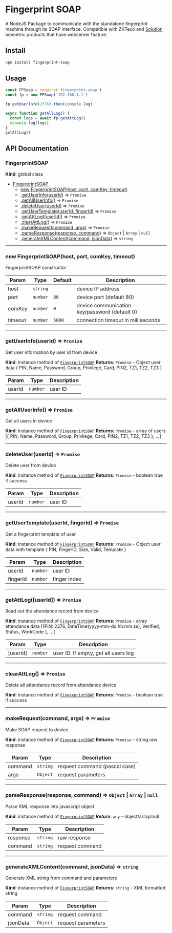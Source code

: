 # Fingerprint SOAP

A NodeJS Package to communicate with the standalone fingerprint machine through its SOAP interface. Compatible with ZKTeco and [Solution](https://solution.co.id/) biometric products that have webserver feature.

## Install

```sh
npm install fingerprint-soap
```

## Usage

```js
const FPSoap = require('fingerprint-soap')
const fp = new FPSoap('192.168.1.1')

fp.getUserInfo(2376).then(console.log)

async function getAllLog() {
  const logs = await fp.getAttLog()
  console.log(logs)
}
getAllLog()
```


## API Documentation

<a name="FingerprintSOAP"></a>

### FingerprintSOAP
**Kind**: global class  

* [FingerprintSOAP](#FingerprintSOAP)
    * [new FingerprintSOAP(host, port, comKey, timeout)](#new_FingerprintSOAP_new)
    * [.getUserInfo(userId)](#FingerprintSOAP+getUserInfo) ⇒ <code>Promise</code>
    * [.getAllUserInfo()](#FingerprintSOAP+getAllUserInfo) ⇒ <code>Promise</code>
    * [.deleteUser(userId)](#FingerprintSOAP+deleteUser) ⇒ <code>Promise</code>
    * [.getUserTemplate(userId, fingerId)](#FingerprintSOAP+getUserTemplate) ⇒ <code>Promise</code>
    * [.getAttLog([userId])](#FingerprintSOAP+getAttLog) ⇒ <code>Promise</code>
    * [.clearAttLog()](#FingerprintSOAP+clearAttLog) ⇒ <code>Promise</code>
    * [.makeRequest(command, args)](#FingerprintSOAP+makeRequest) ⇒ <code>Promise</code>
    * [.parseResponse(response, command)](#FingerprintSOAP+parseResponse) ⇒ <code>Object</code> \| <code>Array</code> \| <code>null</code>
    * [.generateXMLContent(command, jsonData)](#FingerprintSOAP+generateXMLContent) ⇒ <code>string</code>

***

<a name="new_FingerprintSOAP_new"></a>

### new FingerprintSOAP(host, port, comKey, timeout)
FingerprintSOAP constructor


| Param | Type | Default | Description |
| --- | --- | --- | --- |
| host | <code>string</code> |  | device IP address |
| port | <code>number</code> | <code>80</code> | device port (default 80) |
| comKey | <code>number</code> | <code>0</code> | device communication key/password (default 0) |
| timeout | <code>number</code> | <code>5000</code> | connection timeout in milliseconds |

***

<a name="FingerprintSOAP+getUserInfo"></a>

### getUserInfo(userId) ⇒ <code>Promise</code>
Get user information by user id from device

**Kind**: instance method of [<code>FingerprintSOAP</code>](#FingerprintSOAP)
**Returns**: <code>Promise</code> - Object user data { PIN, Name, Password, Group, Privilege, Card, PIN2, TZ1, TZ2, TZ3 }

| Param | Type | Description |
| --- | --- | --- |
| userId | <code>number</code> | user ID |

***

<a name="FingerprintSOAP+getAllUserInfo"></a>

### getAllUserInfo() ⇒ <code>Promise</code>
Get all users in device

**Kind**: instance method of [<code>FingerprintSOAP</code>](#FingerprintSOAP)
**Returns**: <code>Promise</code> - array of users [{ PIN, Name, Password, Group, Privilege, Card, PIN2, TZ1, TZ2, TZ3 }, ...]
***

<a name="FingerprintSOAP+deleteUser"></a>

### deleteUser(userId) ⇒ <code>Promise</code>
Delete user from device

**Kind**: instance method of [<code>FingerprintSOAP</code>](#FingerprintSOAP)
**Returns**: <code>Promise</code> - boolean true if success

| Param | Type | Description |
| --- | --- | --- |
| userId | <code>number</code> | user ID |

***

<a name="FingerprintSOAP+getUserTemplate"></a>

### getUserTemplate(userId, fingerId) ⇒ <code>Promise</code>
Get a fingerprint template of user

**Kind**: instance method of [<code>FingerprintSOAP</code>](#FingerprintSOAP)
**Returns**: <code>Promise</code> - Object user data with template { PIN, FingerID, Size, Valid, Template }

| Param | Type | Description |
| --- | --- | --- |
| userId | <code>number</code> | user ID |
| fingerId | <code>number</code> | finger index |

***

<a name="FingerprintSOAP+getAttLog"></a>

### getAttLog([userId]) ⇒ <code>Promise</code>
Read out the attendance record from device

**Kind**: instance method of [<code>FingerprintSOAP</code>](#FingerprintSOAP)
**Returns**: <code>Promise</code> - array attendance data [{PIN: 2376, DateTime(yyyy-mm-dd hh:mm:ss), Verified, Status, WorkCode }, ...]

| Param | Type | Description |
| --- | --- | --- |
| [userId] | <code>number</code> | user ID. If empty, get all users log |

***

<a name="FingerprintSOAP+clearAttLog"></a>

### clearAttLog() ⇒ <code>Promise</code>
Delete all attendance record from attendance device

**Kind**: instance method of [<code>FingerprintSOAP</code>](#FingerprintSOAP)
**Returns**: <code>Promise</code> - boolean true if success
***

<a name="FingerprintSOAP+makeRequest"></a>

### makeRequest(command, args) ⇒ <code>Promise</code>
Make SOAP request to device

**Kind**: instance method of [<code>FingerprintSOAP</code>](#FingerprintSOAP)
**Returns**: <code>Promise</code> - string raw response

| Param | Type | Description |
| --- | --- | --- |
| command | <code>string</code> | request command (pascal case) |
| args | <code>Object</code> | request parameters |

***

<a name="FingerprintSOAP+parseResponse"></a>

### parseResponse(response, command) ⇒ <code>Object</code> \| <code>Array</code> \| <code>null</code>
Parse XML response into javascript object

**Kind**: instance method of [<code>FingerprintSOAP</code>](#FingerprintSOAP)
***Return***: <code>any</code> - object/array/null

| Param | Type | Description |
| --- | --- | --- |
| response | <code>string</code> | raw response |
| command | <code>string</code> | request command |

***

<a name="FingerprintSOAP+generateXMLContent"></a>

### generateXMLContent(command, jsonData) ⇒ <code>string</code>
Generate XML string from command and parameters

**Kind**: instance method of [<code>FingerprintSOAP</code>](#FingerprintSOAP)
**Returns**: <code>string</code> - XML formatted string

| Param | Type | Description |
| --- | --- | --- |
| command | <code>string</code> | request command |
| jsonData | <code>Object</code> | request parameters |